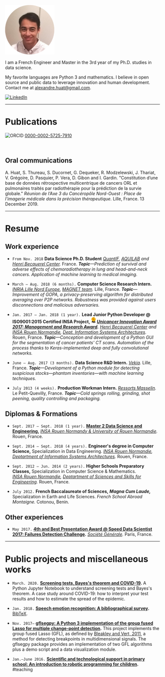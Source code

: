 <img alt="Portrait" src="photo_cv_rond_20180922.png" height="160">

I am a French Engineer and Master in the 3rd year of my Ph.D. studies in data science.

My favorite languages are Python 3 and mathematics. I believe in open source and public data to leverage innovation and human development. Contact me at <alexandre.huat@gmail.com>.

[<img alt="LinkedIn" src="https://upload.wikimedia.org/wikipedia/commons/thumb/c/ca/LinkedIn_logo_initials.png/768px-LinkedIn_logo_initials.png" height="20">](https://www.linkedin.com/in/alexandre-huat/)

----

# Publications

<img alt="ORCID" src="https://orcid.org/assets/vectors/orcid.logo.svg" height="16"> [0000-0002-5725-7910](https://orcid.org/0000-0002-5725-7910)

<div>
<script src="https://bibbase.org/show?bib=https%3A%2F%2Fraw.githubusercontent.com%2Falexandrehuat%2Falexandrehuat.github.io%2Fmaster%2Fmy_publications.bib&jsonp=1"></script>
</div>
<br>

## Oral communications

A. Huat, S. Thureau, S. Ducornet, G. Dequeker, R. Modzelewski, J. Thariat, V. Grégoire, D. Pasquier, P. Vera, D. Gibon and I. Gardin. "Constitution d’une base de données rétrospective multicentrique de cancers ORL et pulmonaires traités par radiothérapie pour la prédiction de la survie globale." *Réunion de l’Axe 3 du Cancéropôle Nord-Ouest : Place de l’imagerie médicale dans la précision thérapeutique.* Lille, France. 13 December 2019.

----

# Resume

## Work experience

* `From Nov. 2018` **Data Science Ph.D. Student** *[QuantIF](http://www.litislab.fr/equipe/quantif/), [AQUILAB](https://www.aquilab.com/) and [Henri Becquerel Center](https://www.becquerel.fr/la-recherche/recherche-fondamentale/).* France. *__Topic__—Prediction of survival and adverse effects of chemoradiotherapy in lung and head-and-neck cancers. Application of machine learning to medical imaging.*

* `March – Aug. 2018 (6 months).`  **Computer Science Research Intern.** *[INRIA Lille Nord Europe](https://www.inria.fr/centre/lille), [MAGNET team](https://team.inria.fr/magnet).* Lille, France. *__Topic__—Improvement of GOPA, a privacy-preserving algorithm for distributed averaging over P2P networks. Robustness was provided against users disconnections and malicious adversaries.*

* `Jan. 2017 – Jan. 2018 (1 year).`  **Lead Junior Python Developer @ ISO9001:2015 Certified INSA Project,** <img alt="Award" src="images/award-medal.png" height="20"> **_[Unicancer Innovation Award 2017: Management and Research Award](http://www.unicancer.fr/actualites/groupe/prix-unicancer-innovation-2017-les-centres-reinventent-cancerologie-pour-les-patients#bodycomp)._** *[Henri Becquerel Center](http://www.becquerel.fr/) and [INSA Rouen Normandie](https://www.insa-rouen.fr), [Dept. Information Systems Architectures](http://asi.insa-rouen.fr/?language=en).* Rouen, France. *__Topic__—Conception and development of a Python GUI for the segmentation of cancer patients' CT scans. Automation of the process thanks to Keras-implemented deep and fully convolutional networks.*

* `June – Aug. 2017 (3 months).` **Data Science R&D Intern.** *[Vekia](http://www.vekia.co.uk).* Lille, France. *__Topic__—Development of a Python module for detecting suspicious stocks—phantom inventories—with machine learning techniques.*

* `July 2013 (4 weeks).` **Production Workman Intern.** *[Ressorts Masselin](http://www.masselin.com/fr/).* Le Petit-Quevilly, France. _**Topic**—Cold springs rolling, grinding, shot peening, quality controlling and packaging._

## Diplomas & Formations

* `Sept. 2017 – Sept. 2018 (1 year).` **[Master 2 Data Science and Engineering](http://mastersid.univ-rouen.fr/eng/index_en.php),** *[INSA Rouen Normandy & University of Rouen Normandie](http://www.univ-rouen.fr).* Rouen, France.

* `Sept. 2014 – Sept. 2018 (4 years).` **Engineer's degree in Computer Science,** Specialization in Data Engineering. *[INSA Rouen Normandie](https://www.insa-rouen.fr), [Deptartment of Information Systems Architectures](http://asi.insa-rouen.fr/?language=en).* Rouen, France.

* `Sept. 2012 – Jun. 2014 (2 years).` **Higher Schools Preparatory Classes,** Specialization in Computer Science & Mathematics. *[INSA Rouen Normandie](https://www.insa-rouen.fr), [Deptartment of Sciences and Skills for Engineering](http://asi.insa-rouen.fr/?language=en).* Rouen, France.

* `July 2012.` **French Baccalaureate of Sciences,** **_Magna Cum Laude,_** Specialization in Earth and Life Sciences. *French School Abroad Montaigne.* Cotonou, Benin.

## Other experiences

* `May 2017.` **[4th and Best Presentation Award @ Speed Data Scientist 2017: Failures Detection Challenge](http://speed-data-scientist.bemyapp.com).** *[Société Générale](https://www.societegenerale.fr).* Paris, France.

----

# Public projects and miscellaneous works

* `March. 2020.` **[Screening tests, Bayes's theorem and COVID-19](https://gist.github.com/alexandrehuat/f0c7854e911847ef74e79b60cbd9747c).** A Python Jupyter Notebook to understand screening tests and Bayes's theorem. A case study around COVID-19: how to interpret your test results and how to estimate the spread of the epidemic.

* `Jan. 2018.` **[Speech emotion recognition: A bibliographical survey](SER_Survey_elsarticle.pdf).** [BibTeX](SER_Survey_cite_this.bib).

* `Nov. 2017–` **[gflsegpy: A Python 3 implementation of the group fused Lasso for multiple change-point detection](https://github.com/alexandrehuat/gflsegpy).** This project implements the group fused Lasso (GFL), as defined by [Bleakley and Vert, 2011](https://arxiv.org/abs/1106.4199), a method for detecting breakpoints in multidimensional signals. The gflsegpy package provides an implementation of two GFL algorithms plus a demo script and a data visualization module.

* `Jan.–June 2016.` **[Scientific and technological support in primary school: An introduction to robotic programming for children](https://www.dropbox.com/s/s3966fsgtphrx1s/ASTEP2016_AlexandreHuat_Rapport.pdf?dl=0).** #teaching
